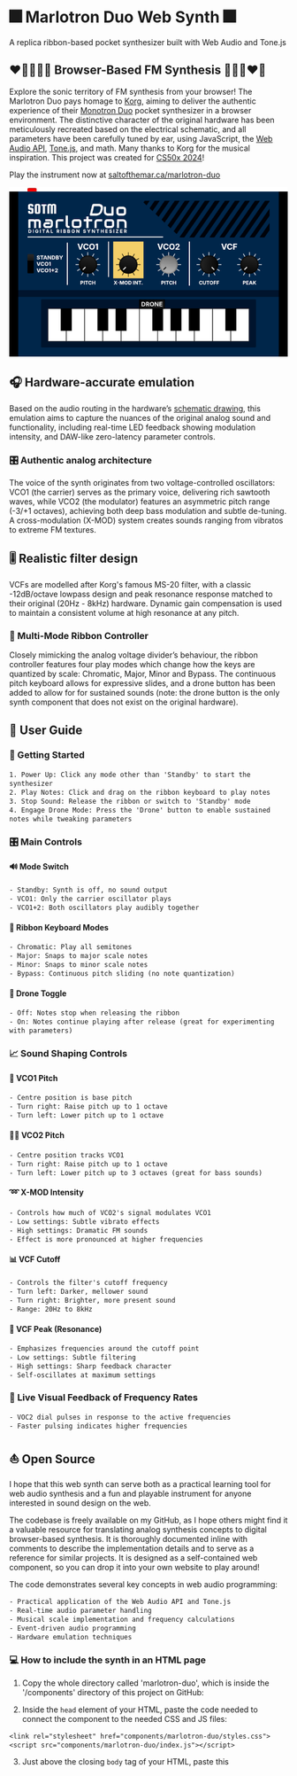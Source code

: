 # 🎆 Marlotron Duo Web Synth 🎆
A replica ribbon-based pocket synthesizer built with Web Audio and Tone.js

## ❤️‍🔥💥🌈💫 Browser-Based FM Synthesis 💫🌈💥❤️‍🔥

Explore the sonic territory of FM synthesis from your browser! The Marlotron Duo pays homage to [Korg](https://www.korg.com), aiming to deliver the authentic experience of their [Monotron Duo](https://www.korg.com/us/products/dj/monotron_duo/) pocket synthesizer in a browser environment. The distinctive character of the original hardware has been meticulously recreated based on the electrical schematic, and all parameters have been carefully tuned by ear, using JavaScript, the [Web Audio API](https://developer.mozilla.org/en-US/docs/Web/API/Web_Audio_API), [Tone.js](https://tonejs.github.io/), and math. Many thanks to Korg for the musical inspiration. This project was created for [CS50x 2024](#cs50x-2024-final-project)!

Play the instrument now at [saltofthemar.ca/marlotron-duo](https://marlotron.saltofthemar.ca)

![Image of the Marlotron Duo web synth.](assets/images/marlotron-duo-screen.png)

## 🎧 Hardware-accurate emulation 

Based on the audio routing in the hardware’s [schematic drawing](https://www.korg.com/us/support/download/product/0/109/#manual), this emulation aims to capture the nuances of the original analog sound and functionality, including real-time LED feedback showing modulation intensity, and DAW-like zero-latency parameter controls.

### 🎛 Authentic analog architecture
The voice of the synth originates from two voltage-controlled oscillators: VCO1 (the carrier) serves as the primary voice, delivering rich sawtooth waves, while VCO2 (the modulator) features an asymmetric pitch range (-3/+1 octaves), achieving both deep bass modulation and subtle de-tuning. A cross-modulation (X-MOD) system creates sounds ranging from vibratos to extreme FM textures.

## 🎚 Realistic filter design

VCFs are modelled after Korg's famous MS-20 filter, with a classic -12dB/octave lowpass design and peak resonance response matched to their original (20Hz - 8kHz) hardware. Dynamic gain compensation is used to maintain a consistent volume at high resonance at any pitch.

### 🎹 Multi-Mode Ribbon Controller

Closely mimicking the analog voltage divider’s behaviour, the ribbon controller features four play modes which change how the keys are quantized by scale: Chromatic, Major, Minor and Bypass. The continuous pitch keyboard allows for expressive slides, and a drone button has been added to allow for for sustained sounds (note: the drone button is the only synth component that does not exist on the original hardware).

## 📜 User Guide

### 🚀 Getting Started

    1. Power Up: Click any mode other than 'Standby' to start the synthesizer
    2. Play Notes: Click and drag on the ribbon keyboard to play notes
    3. Stop Sound: Release the ribbon or switch to 'Standby' mode
    4. Engage Drone Mode: Press the 'Drone' button to enable sustained notes while tweaking parameters

### 🎛 Main Controls

#### 🔊 Mode Switch

    - Standby: Synth is off, no sound output
    - VCO1: Only the carrier oscillator plays
    - VCO1+2: Both oscillators play audibly together

#### 🎹 Ribbon Keyboard Modes

    - Chromatic: Play all semitones
    - Major: Snaps to major scale notes
    - Minor: Snaps to minor scale notes
    - Bypass: Continuous pitch sliding (no note quantization)

#### 🎼 Drone Toggle

    - Off: Notes stop when releasing the ribbon
    - On: Notes continue playing after release (great for experimenting with parameters)

### 📈 Sound Shaping Controls

#### 🎵 VCO1 Pitch

    - Centre position is base pitch
    - Turn right: Raise pitch up to 1 octave
    - Turn left: Lower pitch up to 1 octave

#### 🎵🎵 VCO2 Pitch

    - Centre position tracks VCO1
    - Turn right: Raise pitch up to 1 octave
    - Turn left: Lower pitch up to 3 octaves (great for bass sounds)

#### ➿ X-MOD Intensity

    - Controls how much of VCO2's signal modulates VCO1
    - Low settings: Subtle vibrato effects
    - High settings: Dramatic FM sounds
    - Effect is more pronounced at higher frequencies

#### 📊 VCF Cutoff

    - Controls the filter's cutoff frequency
    - Turn left: Darker, mellower sound
    - Turn right: Brighter, more present sound
    - Range: 20Hz to 8kHz

#### 🌋 VCF Peak (Resonance)

    - Emphasizes frequencies around the cutoff point
    - Low settings: Subtle filtering
    - High settings: Sharp feedback character
    - Self-oscillates at maximum settings

### 🚨 Live Visual Feedback of Frequency Rates

    - VOC2 dial pulses in response to the active frequencies
    - Faster pulsing indicates higher frequencies

## ⛵ Open Source

I hope that this web synth can serve both as a practical learning tool for web audio synthesis and a fun and playable instrument for anyone interested in sound design on the web.

The codebase is freely available on my GitHub, as I hope others might find it a valuable resource for translating analog synthesis concepts to digital browser-based synthesis. It is thoroughly documented inline with comments to describe the implementation details and to serve as a reference for similar projects. It is designed as a self-contained web component, so you can drop it into your own website to play around!

The code demonstrates several key concepts in web audio programming:

    - Practical application of the Web Audio API and Tone.js
    - Real-time audio parameter handling
    - Musical scale implementation and frequency calculations
    - Event-driven audio programming
    - Hardware emulation techniques
    
### 💻 How to include the synth in an HTML page

1. Copy the whole directory called 'marlotron-duo', which is inside the '/components' directory of this project on GitHub:

2. Inside the `head` element of your HTML, paste the code needed to connect the component to the needed CSS and JS files:
```
<link rel="stylesheet" href="components/marlotron-duo/styles.css">
<script src="components/marlotron-duo/index.js"></script>
```

3. Just above the closing `body` tag of your HTML, paste this <script>:
```
<script>
    document.addEventListener('DOMContentLoaded', () => {
        const container = document.getElementById('marlotron-duo-synth');
        MarlotronDuo.init(container);
    });
</script>
```

4. Finally, add a container element with an `id` of `marlotron-duo-synth` to your HTML:
```
<div id="marlotron-duo-synth"></div>
```

## 🧰 Code Guide

### 📦 Directory Structure
```
marlotron-duo/
│
├── index.html             # Main landing page with project description and synth embed
├── main.css               # Global styles for the landing page
│
└── components/
    └── marlotron-duo/     # Self-contained synth component
        ├── index.js       # Component initialization and registration
        ├── template.html  # Synth interface HTML template
        ├── styles.css     # Synth-specific styling
        │
        └── lib/               # Core synth functionality
            ├── dial.js        # Custom dial/knob control implementation
            ├── interface.js   # UI event handling and parameter management
            └── synth-core.js  # Audio engine and synthesis implementation
```   

### 📝 File Descriptions

```
    #### Root Level
        - index.html: Landing page that introduces the project and embeds the synth
        - main.css: Global styles for the landing page layout and typography
        
    #### Marlotron Duo Component
        - marlotron-duo/:
            - index.js: Component initialization and registration
            - template.html: Synth interface HTML template
            - styles.css: Synth-specific styling
            
    #### Library Files
        - marlotron-duo/lib/:
            - dial.js: DAW-like dial/knob control implementation
            - interface.js: UI event handling and parameter management
            - synth-core.js: Audio engine and synthesis implementation
                - Oscillator configuration and audio routing
                - Envelope handling and MS-20 filter emulation
                - Cross-modulation system
                - Musical scale handling
```

### ✨ Audio Signal Path
```
    VCO2 (Modulator)─→[VCA2]────→[Mixer]
    sawtooth               │       │
                           │       │
    VCO1 (Carrier)─→[VCA1]─┘       │
    sawtooth                       │
                                   ↓
                              [MS-20 VCF]
                             -12dB/octave
                                   │
                                   ↓
                         [Filter Compensation]
                                   │
                                   ↓
                             [Destination]
                              (Speakers)
```

### 🪢 Control Signal Path

#### ⚡ Oscillators
```
                        [Ribbon Position]───→[Note Calculator]───→[VCO1 Frequency]
                        │
                        └──→[Base Frequency]
                                ↑
    [VCO2 Pitch Slider]───→[Pitch Scaling]───┬──→[VCO2 Frequency]
    (-3/+1 octaves)                          │
                                             │
    [VCO1 Pitch Slider]───→[Pitch Scaling]───┘
    (±1 octave)
```

#### 🧨 X-MOD
```
    [X-MOD Slider]───→[Exponential Scaling]───→[xModGain]
        (^1.5)              │
                            ↓
    VCO2 Output───────→[VCO1 Frequency]
```

#### 🪩 Voltage Controlled Filters (VCFs)
```
    [VCF Cutoff Slider]───→[Exponential Scaling]───→[VCF Frequency]
    (20Hz - 8kHz)
```
```
    [VCF Peak Slider]───→[Exponential Scaling]───→[VCF Resonance]
    (Q: 0.5 - 50)                                      │
                                                       ↓
                                            [Filter Compensation Gain]
```

#### 🕹 Drone Button
```
    [Synth Mode]───→[VCA Gating]───→[VCA1/VCA2 Gains]
    [Drone Mode]──┘
```

## 🎓 CS50x 2024 Final Project

My journey into learning more JavaScript started out as a [final project](https://cs50.harvard.edu/x/2024/project/) for [CS50x 2024](https://cs50.harvard.edu/x/2024/), and quickly became a deep dive into web audio and synthesis. With serious time constraints, I decided to choose the idea that was most connected to my personal passion for electronic music and how it relates to programming. I had to pick something that would keep me burning the midnight oil as the deadline loomed closer, and FM synthesis was a sure bet.

I aimed to create a JavaScript replica of a small, simple, analog synthesizer I love made by Korg ([the Monotron Duo](https://www.korg.com/us/products/dj/monotron_duo/)) using the [Web Audio API](https://developer.mozilla.org/en-US/docs/Web/API/Web_Audio_API) and [Tone.js](https://tonejs.github.io/), emulating the [hardware specifications](https://www.korg.com/us/support/download/product/0/109/#manual) as closely as possible. I did bite off as much as I could chew without realizing it!

Following my heart allowed me to really engage with JavaScript, learn all about Tone.js and Web Audio API, and completely dissect an FM synthesizer based on its electrical schematic. This is very exciting!

After spending every spare moment fine tuning by ear the ranges of the oscillators and filters and translating that to code and mathematical calculations, I have never felt so intimate with an electronic instrument as I now do with my little synth. CS50 and Korg, thank you!

“Do what you love, you’ll never work a day in your life!”
 ~ [Letterkenny](https://www.youtube.com/watch?v=Z0sq3T5fErQ)

### 🛷 Built with an AI co-pilot

Note that AI was used to create this synth. It would be impossible to comment the code where it was used, since it helped me with everything. From assisting me to debug complex event listeners, to teaching me more concise syntax, to painstakingly reviewing the electrical schematics over and over again, to guiding me with the frequency and modulation calculations, to reviewing the code for best and DRYest practices, Claude 3.5 Sonnet was my invaluable co-pilot.


